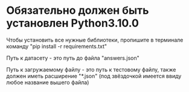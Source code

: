 # Обязательно должен быть установлен Python3.10.0

Чтобы установить все нужные библиотеки, пропишите в терминале команду "pip install -r requirements.txt"

Путь к датасету - это путь до файла "answers.json"

Путь к загружаемому файлу - это путь к тестовому файлу, также должен иметь расширение "*.json" (под звёздочкой имеется ввиду любое название вышего файла)
